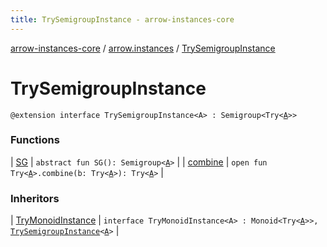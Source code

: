 ```yaml
---
title: TrySemigroupInstance - arrow-instances-core
---
```


[arrow-instances-core](../../index.html) / [arrow.instances](../index.html) / [TrySemigroupInstance](./index.html)

# TrySemigroupInstance

`@extension interface TrySemigroupInstance<A> : Semigroup<Try<`[`A`](index.html#A)`>>`

### Functions

| [SG](-s-g.html) | `abstract fun SG(): Semigroup<`[`A`](index.html#A)`>` |
| [combine](combine.html) | `open fun Try<`[`A`](index.html#A)`>.combine(b: Try<`[`A`](index.html#A)`>): Try<`[`A`](index.html#A)`>` |

### Inheritors

| [TryMonoidInstance](../-try-monoid-instance/index.html) | `interface TryMonoidInstance<A> : Monoid<Try<`[`A`](../-try-monoid-instance/index.html#A)`>>, `[`TrySemigroupInstance`](./index.html)`<`[`A`](../-try-monoid-instance/index.html#A)`>` |

